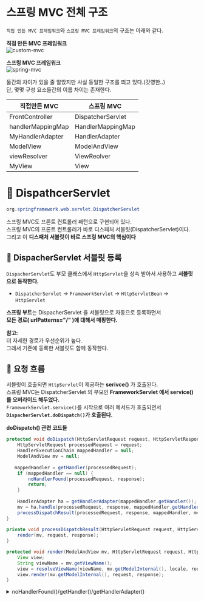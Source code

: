 스프링 MVC 전체 구조
=====================

`직접 만든 MVC 프레임워크`와 `스프링 MVC 프레임워크`의 구조는 아래와 같다.   
    
**직접 만든 MVC 프레임워크**      
![custom-mvc](https://user-images.githubusercontent.com/50267433/126873927-e39e18b6-06a8-414b-9c21-9e6561d39ac5.PNG)

**스프링 MVC 프레임워크**    
![spring-mvc](https://user-images.githubusercontent.com/50267433/126873936-e90358e2-10ac-4b6e-9343-6d0c20c523fd.PNG)


둘간의 차이가 있을 줄 알았지만 사실 동일한 구조를 띄고 있다.(갓영한..)    
단, 몇몇 구성 요소들간의 이름 차이는 존재한다.     
  
|직접만든 MVC|스프링 MVC|
|-----------|----------|
|FrontController|DispatcherServlet|
|handlerMappingMap|HandlerMappingMap|
|MyHandlerAdapter|HandlerAdapter|
|ModelView|ModelAndView|
|viewResolver|ViewReolver|
|MyView|View|

# 📘 DispathcerServlet
```java
org.springframework.web.servlet.DispatcherServlet
```
    
스프링 MVC도 프론트 컨트롤러 패턴으로 구현되어 있다.       
스프링 MVC의 프론트 컨트롤러가 바로 디스패처 서블릿(DispatcherServlet)이다.    
그리고 이 **디스패처 서블릿이 바로 스프링 MVC의 핵심이다**   
 
## 📖 DispacherServlet 서블릿 등록
`DispacherServlet`도 부모 클래스에서 `HttpServlet`을 상속 받아서 사용하고 **서블릿으로 동작한다.**     
   
* `DispatcherServlet` -> `FrameworkServlet` -> `HttpServletBean` -> `HttpServlet`      
            
**스프링 부트**는 DispacherServlet 을 서블릿으로 자동으로 등록하면서        
**모든 경로( urlPatterns="/" )에 대해서 매핑한다.**        
       
**참고:**   
더 자세한 경로가 우선순위가 높다.   
그래서 기존에 등록한 서블릿도 함께 동작한다.
      
## 📖 요청 흐름
서블릿이 호출되면 `HttpServlet`이 제공하는 **serivce()** 가 호출된다.     
스프링 MVC는 DispatcherServlet 의 부모인 **FrameworkServlet 에서 service() 를 오버라이드 해두었다.**       
`FrameworkServlet.service()`를 시작으로 여러 메서드가 호출되면서 **`DispacherServlet.doDispatch()`가 호출된다.**          
        
**doDispatch() 관련 코드들**   
```java
protected void doDispatch(HttpServletRequest request, HttpServletResponse response) throws Exception {
    HttpServletRequest processedRequest = request;
    HandlerExecutionChain mappedHandler = null;
    ModelAndView mv = null;
    
   mappedHandler = getHandler(processedRequest);                                // 1. 핸들러 조회
    if (mappedHandler == null) {
        noHandlerFound(processedRequest, response);
        return;
    }
    
    HandlerAdapter ha = getHandlerAdapter(mappedHandler.getHandler());          // 2. 핸들러 어댑터 조회 - 핸들러를 처리할 수 있는 어댑터
    mv = ha.handle(processedRequest, response, mappedHandler.getHandler());     // 3. 핸들러 어댑터 실행 -> 4. 핸들러 어댑터를 통해 핸들러 실행 -> 5. ModelAndView 반환
    processDispatchResult(processedRequest, response, mappedHandler, mv, dispatchException);
}
    
private void processDispatchResult(HttpServletRequest request, HttpServletResponse response, HandlerExecutionChain mappedHandler, ModelAndView mv, Exception exception) throws Exception {
    render(mv, request, response);                                              // 뷰 렌더링 호출
}

protected void render(ModelAndView mv, HttpServletRequest request, HttpServletResponse response) throws Exception {
    View view;
    String viewName = mv.getViewName();
    view = resolveViewName(viewName, mv.getModelInternal(), locale, request);   // 6. 뷰 리졸버를 통해서 뷰 찾기, 7. View 반환
    view.render(mv.getModelInternal(), request, response);                      // 8. 뷰 렌더링
}
```
<details>
<summary>noHandlerFound()/getHandler()/getHandlerAdapter()</summary>
<div markdown="1">
	
```java
protected void noHandlerFound(HttpServletRequest request, HttpServletResponse response) throws Exception {
    if (pageNotFoundLogger.isWarnEnabled()) {
        pageNotFoundLogger.warn("No mapping for " + request.getMethod() + " " + getRequestUri(request));
    }
    if (this.throwExceptionIfNoHandlerFound) {
        throw new NoHandlerFoundException(request.getMethod(), getRequestUri(request),
	new ServletServerHttpRequest(request).getHeaders());
    } else {
        response.sendError(HttpServletResponse.SC_NOT_FOUND);
    }
}
	
@Nullable
protected HandlerExecutionChain getHandler(HttpServletRequest request) throws Exception {
    if (this.handlerMappings != null) {
	    for (HandlerMapping mapping : this.handlerMappings) {
		    HandlerExecutionChain handler = mapping.getHandler(request);
		    if (handler != null) {
			    return handler;
		    }
	    }
    }
    return null;
}
    
protected HandlerAdapter getHandlerAdapter(Object handler) throws ServletException {
    if (this.handlerAdapters != null) {
	    for (HandlerAdapter adapter : this.handlerAdapters) {
		    if (adapter.supports(handler)) {
			    return adapter;
		    }
	    }
    }
    throw new ServletException("No adapter for handler [" + handler + "]: The DispatcherServlet configuration needs to include a HandlerAdapter that supports this handler");
}
```
</div>
</details>
